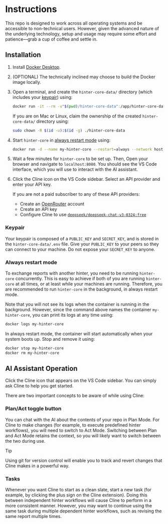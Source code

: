 # Instructions

This repo is designed to work across all operating systems and be accessible to non-technical users.
However, given the advanced nature of the underlying technology, setup and usage may require some effort and patience—grab a cup of coffee and settle in.

## Installation

1. Install [Docker Desktop](https://docs.docker.com/desktop/).

2. (OPTIONAL) The technically inclined may choose to build the Docker image locally.

3. Open a terminal, and create the `hinter-core-data/` directory (which includes your [keypair](#keypair)) using:
    ```sh
    docker run -it --rm -v"$(pwd)/hinter-core-data":/app/hinter-core-data bbenligiray/hinter-core:latest npm run initialize
    ```
    If you are on Mac or Linux, claim the ownership of the created `hinter-core-data/` directory using:
    ```sh
    sudo chown -R $(id -u):$(id -g) ./hinter-core-data
    ```

4. Start `hinter-core` in [always restart mode](#always-restart-mode) using:
    ```sh
    docker run -d --name my-hinter-core --restart=always --network host -v"$(pwd)/hinter-core-data":/app/hinter-core-data bbenligiray/hinter-core:latest
    ```

5. Wait a few minutes for `hinter-core` to be set up.
    Then, Open your browser and navigate to `localhost:8080`.
    You should see the VS Code interface, which you will use to interact with the AI assistant.

6. Click the Cline icon on the VS Code sidebar.
    Select an API provider and enter your API key.

    If you are not a paid subscriber to any of these API providers:
    - Create an [OpenRouter](https://openrouter.ai/) account
    - Create an API key
    - Configure Cline to use [`deepseek/deepseek-chat-v3-0324:free`](https://openrouter.ai/deepseek/deepseek-chat-v3-0324:free)

### Keypair

Your keypair is composed of a `PUBLIC_KEY` and `SECRET_KEY`, and is stored in the `hinter-core-data/.env` file.
Give your `PUBLIC_KEY` to your peers so they can connect to your machine.
Do not expose your `SECRET_KEY` to anyone.

### Always restart mode

To exchange reports with another hinter, you need to be running `hinter-core` concurrently.
This is easy to achieve if both of you are running `hinter-core` at all times, or at least while your machines are running.
Therefore, you are recommended to run `hinter-core` in the background, in always restart mode.

Note that you will not see its logs when the container is running in the background.
However, since the command above names the container `my-hinter-core`, you can print its logs at any time using:
```sh
docker logs my-hinter-core
```

In always restart mode, the container will start automatically when your system boots up.
Stop and remove it using:
```sh
docker stop my-hinter-core
docker rm my-hinter-core
```

## AI Assistant Operation

Click the Cline icon that appears on the VS Code sidebar.
You can simply ask Cline to help you get started.

There are two important concepts to be aware of while using Cline:

### Plan/Act toggle button

You can chat with the AI about the contents of your repo in Plan Mode.
For Cline to make changes (for example, to execute predefined hinter workflows), you will need to switch to Act Mode.
Switching between Plan and Act Mode retains the context, so you will likely want to switch between the two during use.


> [!TIP]
> Using git for version control will enable you to track and revert changes that Cline makes in a powerful way.

### Tasks
Whenever you want Cline to start as a clean slate, start a new task (for example, by clicking the plus sign on the Cline extension).
Doing this between independent hinter workflows will cause Cline to perform in a more consistent manner.
However, you may want to continue using the same task during multiple dependent hinter workflows, such as revising the same report multiple times.
